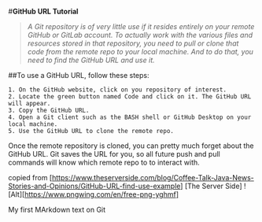 #__GitHub URL Tutorial__

>_A Git repository is of very little use if it resides entirely on your remote GitHub or GitLab account. To actually work with the various files and resources stored in that repository, you need to pull or clone that code from the remote repo to your local machine. And to do that, you need to find the GitHub URL and use it._

##To use a GitHub URL, follow these steps:
~~~~
1. On the GitHub website, click on you repository of interest.
2. Locate the green button named Code and click on it. The GitHub URL will appear.
3. Copy the GitHub URL.
4. Open a Git client such as the BASH shell or GitHub Desktop on your local machine.
5. Use the GitHub URL to clone the remote repo.
~~~~

Once the remote repository is cloned, you can pretty much forget about the GitHub URL. Git saves the URL for you, so all future push and pull commands will know which remote repo to to interact with.

copied from [https://www.theserverside.com/blog/Coffee-Talk-Java-News-Stories-and-Opinions/GitHub-URL-find-use-example] [The Server Side] ![Alt][https://www.pngwing.com/en/free-png-yghmf]

My first MArkdown text on Git
